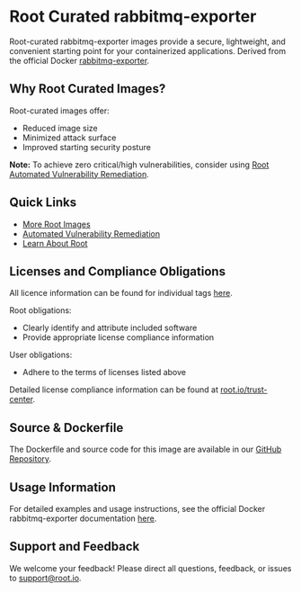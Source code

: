 # Root Curated rabbitmq-exporter

Root-curated rabbitmq-exporter images provide a secure, lightweight, and convenient starting point for your containerized applications. Derived from the official Docker [rabbitmq-exporter](https://hub.docker.com/_/rabbitmq-exporter).

## Why Root Curated Images?
Root-curated images offer:
- Reduced image size
- Minimized attack surface
- Improved starting security posture

**Note:** To achieve zero critical/high vulnerabilities, consider using [Root Automated Vulnerability Remediation](https://app.root.io).

## Quick Links
- [More Root Images](https://images.root.io)
- [Automated Vulnerability Remediation](https://app.root.io)
- [Learn About Root](https://www.root.io)

## Licenses and Compliance Obligations
All licence information can be found for individual tags [here](https://github.com/rootio-avr/public-image-catalog/tree/main/debian/rabbitmq-exporter/).

Root obligations:
- Clearly identify and attribute included software
- Provide appropriate license compliance information

User obligations:
- Adhere to the terms of licenses listed above

Detailed license compliance information can be found at [root.io/trust-center](https://root.io/trust-center).

## Source & Dockerfile
The Dockerfile and source code for this image are available in our [GitHub Repository](https://github.com/rootio-avr/public-image-catalog/tree/main/debian/rabbitmq-exporter/).

## Usage Information
For detailed examples and usage instructions, see the official Docker rabbitmq-exporter documentation [here](https://hub.docker.com/_/rabbitmq-exporter).

## Support and Feedback
We welcome your feedback! Please direct all questions, feedback, or issues to [support@root.io](mailto:support@root.io).